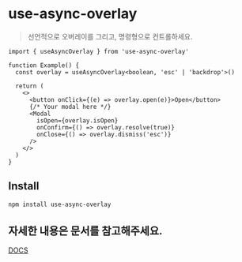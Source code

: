 # use-async-overlay

> 선언적으로 오버레이를 그리고, 명령형으로 컨트롤하세요.

```tsx
import { useAsyncOverlay } from 'use-async-overlay'

function Example() {
  const overlay = useAsyncOverlay<boolean, 'esc' | 'backdrop'>()

  return (
    <>
      <button onClick={(e) => overlay.open(e)}>Open</button>
      {/* Your modal here */}
      <Modal
        isOpen={overlay.isOpen}
        onConfirm={() => overlay.resolve(true)}
        onClose={() => overlay.dismiss('esc')}
      />
    </>
  )
}
```

## Install

```bash
npm install use-async-overlay
```

## 자세한 내용은 문서를 참고해주세요.

[DOCS](https://use-async-overlay.shiwoo.dev/)
